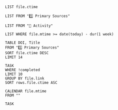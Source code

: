 
```dataview 
LIST file.ctime
```

```dataview 
LIST FROM "1️⃣ Primary Sources"
```

```dataview
LIST FROM "📆 Activity"
```

```dataview
LIST WHERE file.mtime >= date(today) - dur(1 week)
```

```dataview
TABLE DOI, Title
FROM "1️⃣ Primary Sources"
SORT file.ctime DESC
LIMIT 14
```

```dataview
TASK
WHERE !completed
LIMIT 10
GROUP BY file.link
SORT rows.file.ctime ASC
```

```dataview
CALENDAR file.mtime
FROM ""
```


```dataview
TASK
```

